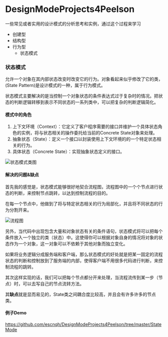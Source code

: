 # DesignModeProjects4Peelson
一些常见或者实用的设计模式的分析思考和实例，通过这个过程来学习

- 创建型
- 结构型
- 行为型
    - 状态模式

### 状态模式
允许一个对象在其内部状态改变时改变它的行为。对象看起来似乎修改了它的类，(State Pattern)是设计模式的一种，属于行为模式。

状态模式主要解决的是当控制一个对象状态的条件表达式过于复杂时的情况。把状态的判断逻辑转移到表示不同状态的一系列类中，可以把复杂的判断逻辑简化。

#### 模式中的角色
1. 上下文环境（Context）：它定义了客户程序需要的接口并维护一个具体状态角色的实例，将与状态相关的操作委托给当前的Concrete State对象来处理。
2. 抽象状态（State）：定义一个接口以封装使用上下文环境的的一个特定状态相关的行为。
3. 具体状态（Concrete State）：实现抽象状态定义的接口。

![状态模式类图](https://img-blog.csdn.net/20160814210128174?watermark/2/text/aHR0cDovL2Jsb2cuY3Nkbi5uZXQv/font/5a6L5L2T/fontsize/400/fill/I0JBQkFCMA==/dissolve/70/gravity/Center)

#### 解决的问题&缺点
首先我的感觉是，状态模式能够很好地契合流程图，流程图中的一个个节点进行状态的判断，来控制节点跳转，以达到控制流程的目的。

在每一个节点中，他做到了将与特定状态相关的行为局部化，并且将不同状态的行为分割开来。


![流程图][1]

另外，当代码中出现包含大量和对象状态有关的条件语句，状态模式将可以把每个条件放入一个独立的类（状态）中。这使得你可以根据对象自身的情况将对象的状态作为一个对象，这一对象可以不依赖于其他对象而独立变化。

如果将业务逻辑分成服务端和客户端，那么状态模式的好处就是把某一固定的流程状态的判断和控制放到了服务端的内部，使得客户端不用很多代码进行判断，来控制流程的跳转。

其次这样实现的话，我们可以把每个节点都分开来处理，当流程流传到某一步（节点）时，可以去写自己的节点流转方法。

其**缺点**就是显而易见的，State类之间耦合度比较高，并且会有许多许多的节点类。

#### 例子Demo

https://github.com/escnqh/DesignModeProjects4Peelson/tree/master/StateMode



  [1]: https://github.com/escnqh/DesignModeProjects4Peelson/tree/master/StateMode/QQ截图20180604192211.png